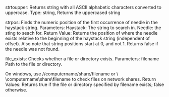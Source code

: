 strtoupper: Returns string with all ASCII alphabetic characters converted to uppercase. Type: string, Returns the uppercased string

strpos: Finds the numeric position of the first occurrence of needle in the haystack string. Parameters: Haystack: The string to search in. Needle: the sting to seach for. Return Value: Returns the position of where the needle exists relative to the beginning of the haystack string (independent of offset). Also note that string positions start at 0, and not 1. Returns false if the needle was not found.

file_exists: Checks whether a file or directory exists. Parameters: filename
Path to the file or directory.

On windows, use //computername/share/filename or \ \computername\share\filename to check files on network shares. Return Values: Returns true if the file or directory specified by filename exists; false otherwise.